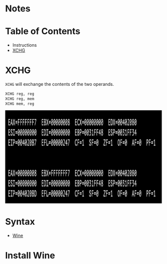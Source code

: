# Notes
# Table of Contents

* Instructions
* [XCHG](#xchg)
  

# XCHG <a name="xchg"></a>

```XCHG``` will exchange the contents of the two operands.

```assembly
XCHG reg, reg
XCHG reg, mem
XCHG mem, reg
```

<img src="img/xchg.png" alt="xchg" height="300" width="1900"/>

# Syntax

* [Wine](#xchg)
# Install Wine <a name="wine"></a>